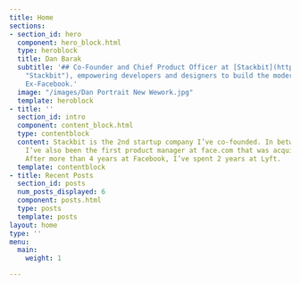```yaml
---
title: Home
sections:
- section_id: hero
  component: hero_block.html
  type: heroblock
  title: Dan Barak
  subtitle: '## Co-Founder and Chief Product Officer at [Stackbit](https://dan-profile-vanilla.netlify.com/www.stackbit.com
    "Stackbit"), empowering developers and designers to build the modern web. Ex-Lyft,
    Ex-Facebook.'
  image: "/images/Dan Portrait New Wework.jpg"
  template: heroblock
- title: ''
  section_id: intro
  component: content_block.html
  type: contentblock
  content: Stackbit is the 2nd startup company I’ve co-founded. In between those two
    I’ve also been the first product manager at face.com that was acquired by Facebook.
    After more than 4 years at Facebook, I’ve spent 2 years at Lyft.
  template: contentblock
- title: Recent Posts
  section_id: posts
  num_posts_displayed: 6
  component: posts.html
  type: posts
  template: posts
layout: home
type: ''
menu:
  main:
    weight: 1

---
```

